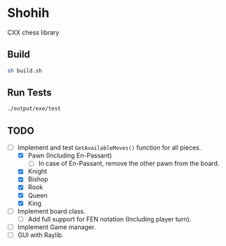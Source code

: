 # Shohih

CXX chess library

## Build

```sh
sh build.sh
```

## Run Tests

```sh
./output/exe/test
```

## TODO
- [ ] Implement and test `GetAvailableMoves()` function for all pieces.
  - [X] Pawn (Including En-Passant)
    - [ ] In case of En-Passant, remove the other pawn from the board.
  - [X] Knight
  - [X] Bishop
  - [X] Rook
  - [X] Queen
  - [X] King
- [ ] Implement board class.
  - [ ] Add full support for FEN notation (Including player turn).
- [ ] Implement Game manager.
- [ ] GUI with Raylib.
